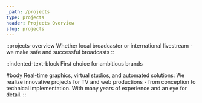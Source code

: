 ```yaml
---
_path: /projects
type: projects
header: Projects Overview
slug: projects
---
```


::projects-overview
Whether local broadcaster or international livestream - we make safe and successful broadcasts
::

::indented-text-block
First choice for ambitious brands

#body
Real-time graphics, virtual studios, and automated solutions: We realize innovative projects for TV and web productions - from conception to technical implementation. With many years of experience and an eye for detail.
::
